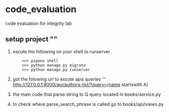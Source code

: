 # code_evaluation
code evaluation for  integrity lab
## setup project ""
1. excute the following on your shell to runserver 
      ``` >>> pipenv install 
          >>> pipenv shell
          >>> python manage.py migrate
          >>> python manage.py runserver
 2. got the folowing url to excute apis queries
    '''
       http://127.0.0.1:8000/api/authors-list/?query=(name startswith A)
  
  3. the main code that parse string to Q query located in books/service.py
  4. to check where  parse_search_phrase is called go to books/api/views.py 
          
